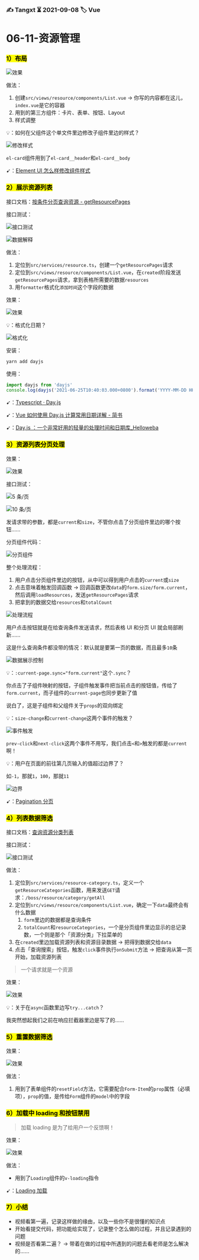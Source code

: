 ### ✍️ Tangxt ⏳ 2021-09-08 🏷️ Vue

# 06-11-资源管理

### <mark>1）布局</mark>

![效果](assets/img/2021-09-08-12-15-35.png)

做法：

1. 创建`src/views/resource/components/List.vue` -> 你写的内容都在这儿，`index.vue`是它的容器
2. 用到的第三方组件：卡片、表单、按钮、Layout
3. 样式调整

💡：如何在父组件这个单文件里边修改子组件里边的样式？

![修改样式](assets/img/2021-09-08-12-16-52.png)

`el-card`组件用到了`el-card__header`和`el-card__body`

➹：[Element UI 怎么样修改组件样式](https://blog.csdn.net/mini_1251861209/article/details/112350480)

### <mark>2）展示资源列表</mark>

接口文档：[按条件分页查询资源 - getResourcePages](http://eduboss.lagou.com/boss/doc.html#/edu-boss-boot/%E8%B5%84%E6%BA%90%E7%AE%A1%E7%90%86/getResourcePagesUsingPOST)

接口测试：

![接口测试](assets/img/2021-09-08-13-44-34.png)

![数据解释](assets/img/2021-09-08-14-16-14.png)

做法：

1. 定位到`src/services/resource.ts`，创建一个`getResourcePages`请求
2. 定位到`src/views/resource/components/List.vue`，在`created`阶段发送`getResourcePages`请求，拿到表格所需要的数据`resources`
3. 用`formatter`格式化`添加时间`这个字段的数据

效果：

![效果](assets/img/2021-09-08-15-14-11.png)

💡：格式化日期？

![格式化](assets/img/2021-09-08-14-17-35.png)

安装：

``` bash
yarn add dayjs
```

使用：

``` js
import dayjs from 'dayjs'
console.log(dayjs('2021-06-25T10:40:03.000+0800').format('YYYY-MM-DD HH:mm:ss')) // 2021-06-25 10:40:03
```

➹：[Typescript · Day.js](https://dayjs.gitee.io/docs/zh-CN/installation/typescript)

➹：[Vue 如何使用 Day.js 计算常用日期详解 - 简书](https://www.jianshu.com/p/ed20fb23e658)

➹：[Day.js ：一个非常好用的轻量的处理时间和日期库_Helloweba](https://www.helloweba.net/javascript/641.html)

### <mark>3）资源列表分页处理</mark>

效果：

![效果](assets/img/2021-09-08-15-44-01.png)

接口测试：

![5 条/页](assets/img/2021-09-08-15-46-33.png)

![10 条/页](assets/img/2021-09-08-15-49-48.png)

发请求带的参数，都是`current`和`size`，不管你点击了分页组件里边的哪个按钮……

分页组件代码：

![分页组件](assets/img/2021-09-08-19-17-45.png)

整个处理流程：

1. 用户点击分页组件里边的按钮，从中可以得到用户点击的`current`或`size`
2. 点击意味着触发回调函数 -> 回调函数更改`data`的`form.size/form.current`，然后调用`loadResources`，发送`getResourcePages`请求
3. 把拿到的数据交给`resources`和`totalCount`

![处理流程](assets/img/2021-09-08-19-32-02.png)

用户点击按钮就是在给查询条件发送请求，然后表格 UI 和分页 UI 就会局部刷新……

这是什么查询条件都没带的情况：默认就是要第一页的数据，而且最多`10`条

![数据展示控制](assets/img/2021-09-08-19-36-42.png)

💡：`:current-page.sync="form.current"`这个`.sync`？

你点击了子组件映射的按钮，子组件触发事件把当前点击的按钮值，传给了`form.current`，而子组件的`current-page`也同步更新了值

说白了，这是子组件和父组件关于`props`的双向绑定

💡：`size-change`和`current-change`这两个事件的触发？

![事件触发](assets/img/2021-09-08-19-25-21.png)

`prev-click`和`next-click`这两个事件不用写，我们点击`<`和`>`触发的都是`current`啊！

💡：用户在页面的前往第几页输入的值超过边界了？

如`-1`，那就`1`，`100`，那就`11`

![边界](assets/img/2021-09-08-19-42-17.png)

➹：[Pagination 分页](https://element.eleme.cn/#/zh-CN/component/pagination)

### <mark>4）列表数据筛选</mark>

接口文档：[查询资源分类列表](http://eduboss.lagou.com/boss/doc.html#/edu-boss-boot/%E8%B5%84%E6%BA%90%E7%AE%A1%E7%90%86/getCategoriesUsingGET)

接口测试：

![接口测试](assets/img/2021-09-08-20-03-14.png)

做法：

1. 定位到`src/services/resource-category.ts`，定义一个`getResourceCategories`函数，用来发送`GET`请求：`/boss/resource/category/getAll`
2. 定位到`src/views/resource/components/List.vue`，确定一下`data`最终会有什么数据
   1. `form`里边的数据都是查询条件
   2. `totalCount`和`resourceCategories`，一个是分页组件里边显示的总记录数，一个则是那个「资源分类」下拉菜单的
3. 在`created`里边加载资源列表和资源目录数据 -> 把得到数据交给`data`
4. 点击「查询搜索」按钮，触发`click`事件执行`onSubmit`方法 -> 把查询从第一页开始，加载资源列表

> 一个请求就是一个资源

效果：

![效果](assets/img/2021-09-08-20-39-03.png)

💡：关于在`async`函数里边写`try...catch`？

我突然想起我们之前在响应拦截器里边是写了的……

### <mark>5）重置数据筛选</mark>

效果：

![效果](assets/img/2021-09-08-21-16-28.png)

做法：

1. 用到了表单组件的`resetField`方法，它需要配合`Form-Item`的`prop`属性（必填项），`prop`的值，是传给`Form`组件的`model`中的字段

### <mark>6）加载中 loading 和按钮禁用</mark>

> 加载 loading 是为了给用户一个反馈啊！

效果：

![效果](assets/img/2021-09-08-21-35-07.png)

做法：

- 用到了`Loading`组件的`v-loading`指令

➹：[Loading 加载](https://element.eleme.cn/#/zh-CN/component/loading)

### <mark>7）小结</mark>

- 视频看第一遍，记录这样做的缘由，以及一些你不是很懂的知识点
- 开始看提交代码，把功能给实现了，记录整个怎么做的过程，并且记录遇到的问题
- 视频是否看第二遍？ -> 带着在做的过程中所遇到的问题去看老师是怎么解决的……
